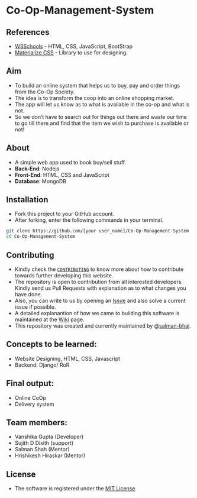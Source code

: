 # Co-Op-Management-System

## References
* [W3Schools](https://www.w3schools.com/) - HTML, CSS, JavaScript, BootStrap
* [Materialize CSS](http://materializecss.com/) - Library to use for designing.

## Aim 
* To build an online system that helps us to buy, pay and order things from the Co-Op Society.
* The idea is to transform the coop into an online shopping market. 
* The app will let us know as to what is available in the co-op and what is not. 
* So we don’t have to search out for things out there and waste our time to go till there and find that the item we wish to purchase is available or not!

## About
- A simple web app used to book buy/sell stuff.
- **Back-End**: Nodejs
- **Front-End**: HTML, CSS and JavaScript
- **Database**: MongoDB

## Installation
- Fork this project to your GitHub account.
- After forking, enter the following commands in your terminal.
```bash
git clone https://github.com/[your user_name]/Co-Op-Management-System
cd Co-Op-Management-System
```

## Contributing
- Kindly check the [`CONTRIBUTING`](https://github.com/salman-bhai/Co-Op-Management-System/blob/master/CONTRIBUTING) to know more about how to contribute towards further developing this website.
- The repository is open to contribution from all interested developers. Kindly send us Pull Requests with explanation as to what changes you have done.
- Also, you can write to us by opening an [Issue](https://github.com/salman-bhai/Co-Op-Management-System/issues) and also solve a current issue if possible.
- A detailed explanantion of how we came to building this software is maintained at the [Wiki](https://github.com/salman-bhai/Co-Op-Management-System/wiki) page.
- This repository was created and currently maintained by @[salman-bhai](https://github.com/salman-bhai).

## Concepts to be learned: 
* Website Designing, HTML, CSS, Javascript
* Backend: Django/ RoR
 
## Final output: 
* Online CoOp
* Delivery system

## Team members:
* Vanshika Gupta (Developer)
* Sujith D Dixith (support)
* Salman Shah (Mentor)
* Hrishikesh Hiraskar (Mentor) 

## License
- The software is registered under the [MIT License](https://github.com/salman-bhai/Co-Op-Management-System/blob/master/LICENSE)
